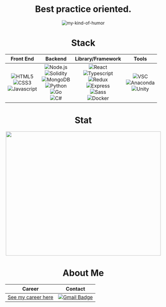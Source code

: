 <div align="center">
 
# Best practice oriented.
![my-kind-of-humor](https://user-images.githubusercontent.com/83855174/151166294-88a0106c-3ead-475b-80d4-fba01c9be5b4.png)

  
 # Stack
|Front End|Backend|Library/Framework  |Tools    |
|:-------:|:-----:|:-----------------:|:-------:|
|![HTML5](https://img.shields.io/badge/HTML-black?style=flat&logo=HTML5&logoColor=white)    <br>    ![CSS3](https://img.shields.io/badge/CSS-black?style=square&logo=CSS3&logoColor=white)  <br/>   ![Javascript](https://img.shields.io/badge/Javascript-black?style=square&logo=Javascript&logoColor=white)     |   ![Node.js](https://img.shields.io/badge/Node.js-white?style=square&logo=Javascript&logoColor=black)   <br/>   ![Solidity](https://img.shields.io/badge/Solidity-white?style=square&logo=Solidity&logoColor=black)    <br/>   ![MongoDB](https://img.shields.io/badge/MongoDB-white?style=square&logo=MongoDB&logoColor=black)   <br/>     ![Python](https://img.shields.io/badge/Python-black?style=square&logo=Python&logoColor=white)    <br/>    ![Go](https://img.shields.io/badge/Go-black?style=square&logo=Go&logoColor=white)  <br/>  ![C#](https://img.shields.io/badge/C%23-white?style=square&logo=C%23&logoColor=black)    <br/>   |      ![React](https://img.shields.io/badge/React-white?style=square&logo=React&logoColor=black)    <br/>   ![Typescript](https://img.shields.io/badge/Typescript-white?style=square&logo=Typescript&logoColor=black)   <br/>     ![Redux](https://img.shields.io/badge/Redux-white?style=square&logo=Redux&logoColor=black)   <br/>  ![Express](https://img.shields.io/badge/Express-white?style=square&logo=Express&logoColor=black)    <br/>   ![Sass](https://img.shields.io/badge/Sass-white?style=square&logo=Sass&logoColor=black)     <br/>   ![Docker](https://img.shields.io/badge/Docker-white?style=square&logo=Docker&logoColor=black)   <br/> |     ![VSC](https://img.shields.io/badge/VScode-black?style=square&logo=VisualStudioCode&logoColor=white)   <br/>      ![Anaconda](https://img.shields.io/badge/Anaconda-black?style=square&logo=Anaconda&logoColor=white)     <br/>     ![Unity](https://img.shields.io/badge/Unity-black?style=square&logo=Unity&logoColor=white)    |


 


 
 
 
 
# Stat
<a href="https://wakatime.com"><img src="https://wakatime.com/share/@developerasun/cff13d30-a0b0-4e6a-8f25-0c5bbc743349.png" width=500px height=400px/></a>
  
 # About Me
|Career|Contact|
|:-----:|:------:|
|[See my career here](https://bit.ly/hello_visitor)|[![Gmail Badge](https://img.shields.io/badge/Gmail-F05032?style=flat-square&logo=Gmail&logoColor=white&link=mailto:nellow1102@gmail.com)](mailto:nellow1102@gmail.com)|
  
</div>

  

